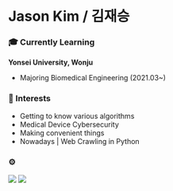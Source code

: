 **Jason Kim / 김재승**
========================


### 🎓 Currently Learning
  **Yonsei University, Wonju**

- Majoring Biomedical Engineering (2021.03~)

### 🔬 Interests

- Getting to know various algorithms
- Medical Device Cybersecurity
- Making convenient things
- Nowadays | Web Crawling in Python

### ⚙️
<img src="https://img.shields.io/badge/Python-3766AB?style=flat-square&logo=Python&logoColor=white"/></a>
<img src="https://img.shields.io/badge/MATLAB-FF6600?style=flat-square&logo=Atlassian&logoColor=blue"/>
